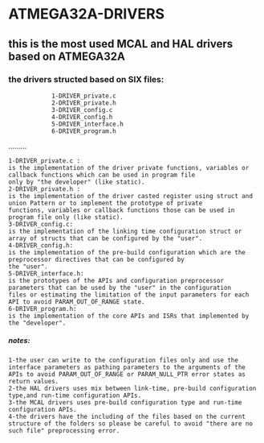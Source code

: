   # ATMEGA32A-DRIVERS
  ## this is the most used MCAL and HAL drivers based on ATMEGA32A
  ### the drivers structed based on SIX files:
                1-DRIVER_private.c
                2-DRIVER_private.h
                3-DRIVER_config.c
                4-DRIVER_config.h
                5-DRIVER_interface.h
                6-DRIVER_program.h
.........

    1-DRIVER_private.c :
    is the implementation of the driver private functions, variables or callback functions which can be used in program file 
    only by "the developer" (like static).
    2-DRIVER_private.h :
    is the implementation of the driver casted register using struct and union Pattern or to implement the prototype of private 
    functions, variables or callback functions those can be used in program file only (like static).
    3-DRIVER_config.c:
    is the implementation of the linking time configuration struct or array of structs that can be configured by the "user".
    4-DRIVER_config.h:
    is the implementation of the pre-build configuration which are the preprocessor directives that can be configured by 
    the "user".
    5-DRIVER_interface.h:
    is the prototypes of the APIs and configuration preprocessor parameters that can be used by the "user" in the configuration 
    files or estimating the limitation of the input parameters for each API to avoid PARAM_OUT_OF_RANGE state.
    6-DRIVER_program.h:
    is the implementation of the core APIs and ISRs that implemented by the "developer".


##### notes:
 
    1-the user can write to the configuration files only and use the interface parameters as pathing parameters to the arguments of the APIs to avoid PARAM_OUT_OF_RANGE or PARAM_NULL_PTR error states as return values.    
    2-the HAL drivers uses mix between link-time, pre-build configuration type,and run-time configuration APIs.   
    3-the MCAL drivers uses pre-build configuration type and run-time configuration APIs.   
    4-the drivers have the including of the files based on the current structure of the folders so please be careful to avoid "there are no such file" preprocessing error.
                         
